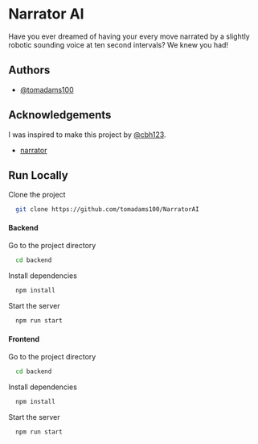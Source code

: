 
# Narrator AI

Have you ever dreamed of having your every move narrated by a slightly robotic sounding voice at ten second intervals? We knew you had! 


## Authors

- [@tomadams100](https://github.com/tomadams100/)


## Acknowledgements
I was inspired to make this project by [@cbh123](https://github.com/cbh123).
 - [narrator](https://github.com/cbh123/narrator)


## Run Locally

Clone the project


```bash
  git clone https://github.com/tomadams100/NarratorAI
```
#### Backend

Go to the project directory

```bash
  cd backend
```

Install dependencies

```bash
  npm install
```

Start the server

```bash
  npm run start
```

#### Frontend

Go to the project directory

```bash
  cd backend
```

Install dependencies

```bash
  npm install
```

Start the server

```bash
  npm run start
```



